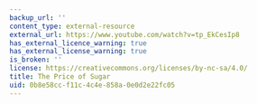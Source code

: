 ```yaml
---
backup_url: ''
content_type: external-resource
external_url: https://www.youtube.com/watch?v=tp_EkCesIp8
has_external_licence_warning: true
has_external_license_warning: true
is_broken: ''
license: https://creativecommons.org/licenses/by-nc-sa/4.0/
title: The Price of Sugar
uid: 0b8e58cc-f11c-4c4e-858a-0e0d2e22fc05
---
```

